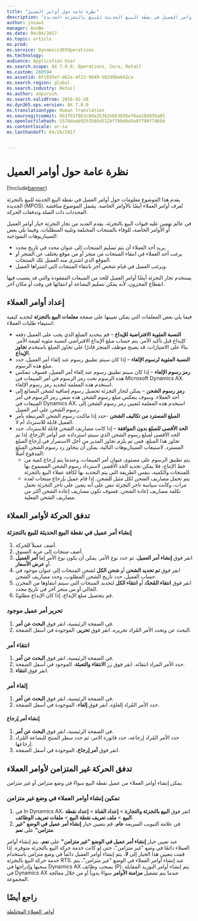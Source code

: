 ```yaml
---
title: "نظرة عامة حول أوامر العميل"
description: "يقدم هذا الموضوع معلومات حول أوامر العميل في نقطة البيع الحديثة للبيع بالتجزئة الجديدة (MPOS). تُعرف أوامر العملاء أيضًا بالأوامر الخاصة. يشمل الموضوع مناقشة المحددات ذات الصلة وتدفقات الحركة."
author: josaw1
manager: AnnBe
ms.date: 04/04/2017
ms.topic: article
ms.prod: 
ms.service: Dynamics365Operations
ms.technology: 
audience: Application User
ms.search.scope: AX 7.0.0, Operations, Core, Retail
ms.custom: 260594
ms.assetid: 6fc835ef-d62e-4f23-9d49-50299be642ca
ms.search.region: global
ms.search.industry: Retail
ms.author: anpurush
ms.search.validFrom: 2016-02-28
ms.dyn365.ops.version: AX 7.0.0
ms.translationtype: Human Translation
ms.sourcegitcommit: 6b1f91f863c8da35362ebb3036e76aa10d95ba65
ms.openlocfilehash: 557ddaeb9253566d512bf76bd6a5e8f798f7d69d
ms.contentlocale: ar-sa
ms.lasthandoff: 04/26/2017


---
```


# <a name="customer-orders-overview"></a>نظرة عامة حول أوامر العميل

[!include[banner](includes/banner.md)]


يقدم هذا الموضوع معلومات حول أوامر العميل في نقطة البيع الحديثة للبيع بالتجزئة الجديدة (MPOS). تُعرف أوامر العملاء أيضًا بالأوامر الخاصة. يشمل الموضوع مناقشة المحددات ذات الصلة وتدفقات الحركة.

في عالم تهمين عليه قنوات البيع بالتجزئة، يقدم العديد من تجار التجزئة خيار أوامر العميل أو الأوامر الخاصة، للوفاء بالمنتجات المختلفة وتلبية المتطلبات. وفيما يلي بعض السيناريوهات النموذجية:

-   يريد أحد العملاء أن يتم تسليم المنتجات إلى عنوان محدد في تاريخ محدد.
-   يرغب أحد العملاء في انتقاء المنتجات من متجر أو من موقع يختلف عن المتجر أو الموقع الذي اشتري منه العميل تلك المنتجات.
-   ويرغب العميل في قيام شخص آخر بانتقاء المنتجات التي اشتراها العميل.

يستخدم تجار التجزئة أيضًا أوامر العميل للحد من المبيعات المفقودة والتي قد يتسبب فيها انقطاع المخزون، لأنه يمكن تسليم البضاعة أو انتقائها في وقت أو مكان آخر.

## <a name="set-up-customer-orders"></a>إعداد أوامر العملاء
فيما يلي بعض المعلمات التي يمكن تعيينها على صفحة **معلمات البيع بالتجزئة** لتحديد كيفية استيفاء طلبات العملاء:

-   **النسبة المئوية الافتراضية للإيداع** – قم بتحديد المبلغ الذي يجب على العميل دفعه كإيداع قبل تأكيد الأمر. يتم حساب مبلغ الإيداع الافتراضي كنسبة مئوية لقيمة الأمر. بناءً على الامتيازات، قد يصبح موظف المتجر قادرًا على تجاوز المبلغ باستخدم **تجاوز الإيداع**.
-   **النسبة المئوية لرسوم الإلغاء** – إذا كان سيتم تطبيق رسوم عند إلغاء أمر العميل، حدد مبلغ هذه الرسوم.
-   **رمز رسوم الإلغاء** – إذا كان سيتم تطبيق رسوم عند إلغاء أمر العميل، فسوف تنعكس هذه الرسوم تحت رمز الرسوم في أمر المبيعات في Microsoft Dynamics AX. استخدم هذه المعلمة لتخديد رمز رسوم الإلغاء.
-   **رمز رسوم الشحن** – يمكن لتجار التجزئة تحصيل رسوم إضافية لشحن البضائع إلى أحد العملاء. وسوف ينعكس مبلغ رسوم الشحن هذه ضمن رمز الرسوم في أمر المبيعات في Dynamics AX. استخدم هذه المعلمة لتعيين رمز رسوم الشحن إلى رسوم الشحن على أمر العميل.
-   **المبلغ المسترد من تكاليف الشحن** -حدد إذا ماكنت رسوم الشحن المرتبطة بأمر العميل قابلة للاسترداد أم لا.
-   **الحد الأقصى للمبلغ بدون الموافقة** – إذا كانت مصاريف الشحن قابلة للاسترداد، حدد الحد الأقصى لمبلغ رسوم الشحن الذي سيتم استرداده عبر أوامر الإرجاع. إذا تم تجاوز هذا المبلغ، فمن ثم يلزم تجاوز المدير من أجل الاستمرار في إرجاع المبلغ المسترد. لاستيعاب السيناريوهات التالية، يمكن أن يتجاوز رد رسوم الشحن المبلغ المدفوع أصلًا:
    -   يتم تطبيق الرسوم على مستوى عنوان أمر المبيعات، وعندما يتم إرجاع كمية من خط الإنتاج، فلا يمكن تحديد الحد الأقصى لاسترداد رسوم الشحن المسموح بها للمنتجات والكمية، بنفس الطريقة التي يتم التحديد بها لكافة عملاء البيع بالتجزئة.
    -   يتم تحمل مصاريف الشحن لكل مثيل للشحن. إذا قام عميل بإرجاع منتجات لعدة مرات، وكانت سياسة تاجر التجزئة تنص على أنه يتعين على تاجر التجزئة تحمل تكلفة مصاريف إعادة الشحن، فسوف تكون مصاريف إعادة الشحن أكثر من مصاريف الشحن الفعلية.

## <a name="transaction-flow-for-customer-orders"></a>تدفق الحركة لأوامر العملاء
### <a name="create-a-customer-order-in-retail-modern-pos"></a>إنشاء أمر عميل في نقطة البيع الحديثة للبيع بالتجزئة

1.  أضف عميلاً للحركة.
2.  أضف منتجات إلى عربة التسوق.
3.  انقر فوق **إنشاء أمر العميل**، ثم حدد نوع الأمر. يمكن أن يكون نوع الأمر إما **أمر العميل** أو **عرض الأسعار**.
4.  انقر فوق **تم تحديد الشحن** أو **شحن الكل** لشحن المنتجات إلى عنوان موجود في حساب العميل، حدد تاريخ الشحن المطلوب، وحدد مصاريف الشحن.
5.  انقر فوق **انتقاء المُحدّد** أو **انتقاء الكل** لتحديد المنتجات التي سيتم انتقاؤها من المخزن الحالي أو من متجر آخر في تاريخ محدد.
6.  قم بتحصيل مبلغ الإيداع، إذا كان الإيداع مطلوبًا.

### <a name="edit-an-existing-customer-order"></a>تحرير أمر عميل موجود

1.  في الصفحة الرئيسية، انقر فوق **البحث عن أمر**.
2.  البحث عن وتحدد الأمر المُراد تحريره. انقر فوق **تحرير**، الموجودة في أسفل الصفحة.

### <a name="pick-up-an-order"></a>انتقاء أمر

1.  في الصفحة الرئيسية، انقر فوق **البحث عن أمر**.
2.  حدد الأمر المراد انتقائه. انقر فوق زر **الانتقاء والتعبئة**، الموجود في أسفل الصفحة.
3.  انقر فوق **انتقاء**.

### <a name="cancel-an-order"></a>إلغاء أمر

1.  في الصفحة الرئيسية، انقر فوق **البحث عن أمر**.
2.  حدد الأمر المُراد إلغاؤه. انقر فوق **إلغاء**، الموجودة في أسفل الصفحة.

#### <a name="create-a-return-order"></a>إنشاء أمر إرجاع

1.  في الصفحة الرئيسية، انقر فوق **البحث عن أمر**.
2.  حدد الأمر المُراد إرجاعه، حدد فاتورة الامر، ثم حدد سطر المنتج للبضاعة المُراد إرجاعها.
3.  انقر فوق **أمر إرجاع**، الموجودة في أسفل الصفحة.

## <a name="asynchronous-transaction-flow-for-customer-orders"></a>تدفق الحركة غير المتزامن لأوامر العملاء
يمكن إنشاء أوامر العملاء من عميل نقطة البيع سواءً في وضع متزامن أو غير متزامن.

### <a name="enable-customer-orders-to-be-created-in-asynchronous-mode"></a>تمكين إنشاء أوامر العملاء في وضع غير متزامن

1.  في In Dynamics AX، انقر فوق **البيع بالتجزئة والتجارة** &gt; **إعداد القناة** &gt; **إعداد نقطة البيع** &gt; **ملف تعريف نقطة البيع** &gt; **ملفات تعريف الوظائف**.
2.  في علامة التبويب السريعة **عام**، قم بتعيين خيار **إنشاء أمر عميل في الوضع "غير متزامن"** على **نعم**.

عند تعيين خيار **إنشاء أمر عميل في الوضع "غير متزامن"** على **نعم**، يتم إنشاء أوامر العملاء دائمًا في وضع "غير متزامن"، حتى لو كانت خدمة حركة البيع بالتجزئة متوفرة. إذا قمت بتعيين هذا الخيار إلى **لا**، يتم إنشاء أوامر العميل دائماً في وضع متزامن باستخدام خدمة حركة البيع بالتجزئة RTS. عند إنشاء أوامر العملاء في الوضع "غير متزامن"، يتم سحبها وإدراجها في Dynamics AX بسحب وظائف (P). يتم إنشاء أوامر التوريد المقابلة في Dynamics AX عندما يتم تشغيل **مزامنة الأوامر** سواءً يدوياً أو من خلال معالجة المجموعة.

<a name="see-also"></a>راجع أيضًا
--------

[أوامر العملاء المختلطة](hybrid-customer-orders.md)




